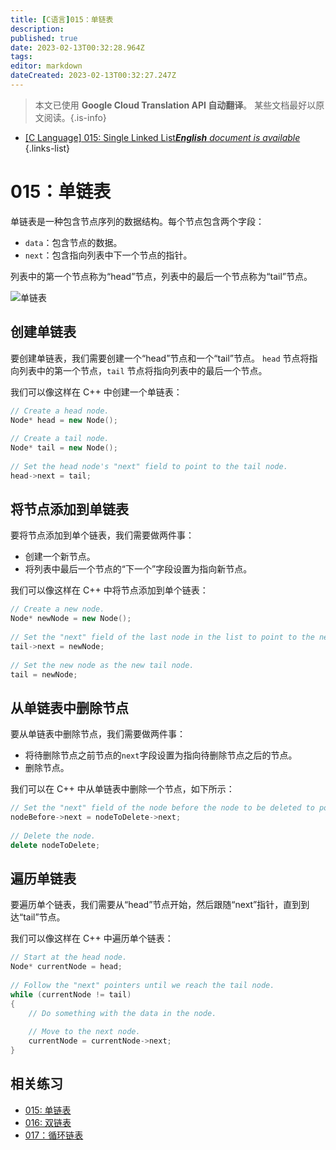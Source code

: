 ```yaml
---
title: [C语言]015：单链表
description: 
published: true
date: 2023-02-13T00:32:28.964Z
tags: 
editor: markdown
dateCreated: 2023-02-13T00:32:27.247Z
---
```


> 本文已使用 **Google Cloud Translation API 自动翻译**。
某些文档最好以原文阅读。{.is-info}



- [[C Language] 015: Single Linked List***English** document is available*](/en/Knowledge-base/Algorithm/c-language-015-single-linked-list)
{.links-list}


# 015：单链表

单链表是一种包含节点序列的数据结构。每个节点包含两个字段：

- `data`：包含节点的数据。
- `next`：包含指向列表中下一个节点的指针。

列表中的第一个节点称为“head”节点，列表中的最后一个节点称为“tail”节点。

![单链表](https://i.imgur.com/kTGiukN.png)

## 创建单链表

要创建单链表，我们需要创建一个“head”节点和一个“tail”节点。 `head` 节点将指向列表中的第一个节点，`tail` 节点将指向列表中的最后一个节点。

我们可以像这样在 C++ 中创建一个单链表：

```c++
// Create a head node.
Node* head = new Node();
 
// Create a tail node.
Node* tail = new Node();
 
// Set the head node's "next" field to point to the tail node.
head->next = tail;
```

## 将节点添加到单链表

要将节点添加到单个链表，我们需要做两件事：

- 创建一个新节点。
- 将列表中最后一个节点的“下一个”字段设置为指向新节点。

我们可以像这样在 C++ 中将节点添加到单个链表：

```c++
// Create a new node.
Node* newNode = new Node();
 
// Set the "next" field of the last node in the list to point to the new node.
tail->next = newNode;
 
// Set the new node as the new tail node.
tail = newNode;
```

## 从单链表中删除节点

要从单链表中删除节点，我们需要做两件事：

- 将待删除节点之前节点的`next`字段设置为指向待删除节点之后的节点。
- 删除节点。

我们可以在 C++ 中从单链表中删除一个节点，如下所示：

```c++
// Set the "next" field of the node before the node to be deleted to point to the node after the node to be deleted.
nodeBefore->next = nodeToDelete->next;
 
// Delete the node.
delete nodeToDelete;
```

## 遍历单链表

要遍历单个链表，我们需要从“head”节点开始，然后跟随“next”指针，直到到达“tail”节点。

我们可以像这样在 C++ 中遍历单个链表：

```c++
// Start at the head node.
Node* currentNode = head;
 
// Follow the "next" pointers until we reach the tail node.
while (currentNode != tail)
{
    // Do something with the data in the node.
 
    // Move to the next node.
    currentNode = currentNode->next;
}
```

## 相关练习

- [015: 单链表](https://github.com/egis/data-structures/tree/master/015-single-linked-list)
- [016: 双链表](https://github.com/egis/data-structures/tree/master/016-double-linked-list)
- [017：循环链表](https://github.com/egis/data-structures/tree/master/017-circular-linked-list)